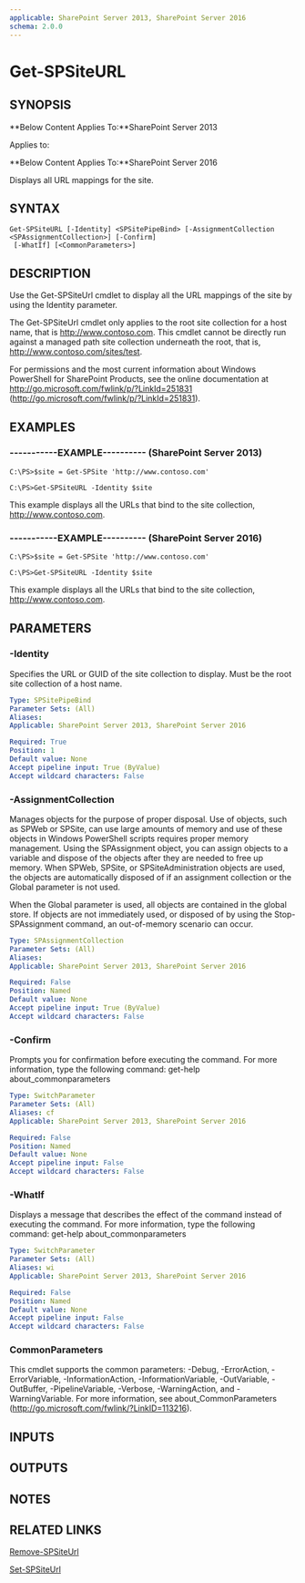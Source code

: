 ```yaml
---
applicable: SharePoint Server 2013, SharePoint Server 2016
schema: 2.0.0
---
```


# Get-SPSiteURL

## SYNOPSIS
**Below Content Applies To:**SharePoint Server 2013

Applies to:

**Below Content Applies To:**SharePoint Server 2016

Displays all URL mappings for the site.



## SYNTAX

```
Get-SPSiteURL [-Identity] <SPSitePipeBind> [-AssignmentCollection <SPAssignmentCollection>] [-Confirm]
 [-WhatIf] [<CommonParameters>]
```

## DESCRIPTION
Use the Get-SPSiteUrl cmdlet to display all the URL mappings of the site by using the Identity parameter.

The Get-SPSiteUrl cmdlet only applies to the root site collection for a host name, that is http://www.contoso.com.
This cmdlet cannot be directly run against a managed path site collection underneath the root, that is, http://www.contoso.com/sites/test.

For permissions and the most current information about Windows PowerShell for SharePoint Products, see the online documentation at http://go.microsoft.com/fwlink/p/?LinkId=251831 (http://go.microsoft.com/fwlink/p/?LinkId=251831).

## EXAMPLES

### -----------EXAMPLE---------- (SharePoint Server 2013)
```
C:\PS>$site = Get-SPSite 'http://www.contoso.com'

C:\PS>Get-SPSiteURL -Identity $site
```

This example displays all the URLs that bind to the site collection, http://www.contoso.com.

### -----------EXAMPLE---------- (SharePoint Server 2016)
```
C:\PS>$site = Get-SPSite 'http://www.contoso.com'

C:\PS>Get-SPSiteURL -Identity $site
```

This example displays all the URLs that bind to the site collection, http://www.contoso.com.

## PARAMETERS

### -Identity
Specifies the URL or GUID of the site collection to display.
Must be the root site collection of a host name.

```yaml
Type: SPSitePipeBind
Parameter Sets: (All)
Aliases: 
Applicable: SharePoint Server 2013, SharePoint Server 2016

Required: True
Position: 1
Default value: None
Accept pipeline input: True (ByValue)
Accept wildcard characters: False
```

### -AssignmentCollection
Manages objects for the purpose of proper disposal.
Use of objects, such as SPWeb or SPSite, can use large amounts of memory and use of these objects in Windows PowerShell scripts requires proper memory management.
Using the SPAssignment object, you can assign objects to a variable and dispose of the objects after they are needed to free up memory.
When SPWeb, SPSite, or SPSiteAdministration objects are used, the objects are automatically disposed of if an assignment collection or the Global parameter is not used.

When the Global parameter is used, all objects are contained in the global store.
If objects are not immediately used, or disposed of by using the Stop-SPAssignment command, an out-of-memory scenario can occur.

```yaml
Type: SPAssignmentCollection
Parameter Sets: (All)
Aliases: 
Applicable: SharePoint Server 2013, SharePoint Server 2016

Required: False
Position: Named
Default value: None
Accept pipeline input: True (ByValue)
Accept wildcard characters: False
```

### -Confirm
Prompts you for confirmation before executing the command.
For more information, type the following command: get-help about_commonparameters

```yaml
Type: SwitchParameter
Parameter Sets: (All)
Aliases: cf
Applicable: SharePoint Server 2013, SharePoint Server 2016

Required: False
Position: Named
Default value: None
Accept pipeline input: False
Accept wildcard characters: False
```

### -WhatIf
Displays a message that describes the effect of the command instead of executing the command.
For more information, type the following command: get-help about_commonparameters

```yaml
Type: SwitchParameter
Parameter Sets: (All)
Aliases: wi
Applicable: SharePoint Server 2013, SharePoint Server 2016

Required: False
Position: Named
Default value: None
Accept pipeline input: False
Accept wildcard characters: False
```

### CommonParameters
This cmdlet supports the common parameters: -Debug, -ErrorAction, -ErrorVariable, -InformationAction, -InformationVariable, -OutVariable, -OutBuffer, -PipelineVariable, -Verbose, -WarningAction, and -WarningVariable. For more information, see about_CommonParameters (http://go.microsoft.com/fwlink/?LinkID=113216).

## INPUTS

## OUTPUTS

## NOTES

## RELATED LINKS

[Remove-SPSiteUrl]()

[Set-SPSiteUrl]()

